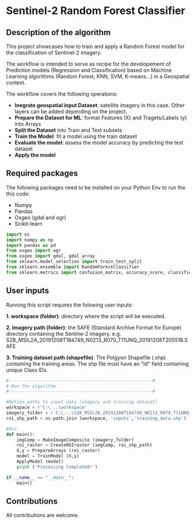 # Sentinel-2 Random Forest Classifier
## Description of the algorithm
This project showcases how to train and apply a Random Forest model for the classification of Sentinel-2 imagery.

The workflow is intended to serve as recipe for the developement of Prediction models (Regression and Classification) based on Machine Learning algorithms (Random Forest, KNN, SVM, K-means...) in a Geospatial context.

The workflow covers the following operations:
- **Inegrate geospatial input Dataset**: satellite imagery in this case. Other layers can be added depending on the project.
- **Prepare the Dataset for ML**:  format Features (X) and Tragets/Labels (y) into Arrays
- **Split the Dataset** into Train and Test subsets
- **Train the Model**: fit a model using the train dataset
- **Evaluate the model**: assess the model accuracy by predicting the test dataset  
- **Apply the model**



## Required packages
The following packages need to be installed on your Python Env to run the this code:
- Numpy
- Pandas
- Osgeo (gdal and ogr)
- Scikit-learn

```Python
import os
import numpy as np
import pandas as pd
from osgeo import ogr
from osgeo import gdal, gdal_array
from sklearn.model_selection import train_test_split
from sklearn.ensemble import RandomForestClassifier
from sklearn.metrics import confusion_matrix, accuracy_score, classification_report
```
## User inputs
Running this script requires the folowing user inputs:

**1. workspace (folder)**: directory where the script will be executed.

**2. Imagery path (folder)**: the SAFE (Standard Archive Format for Europe) directory containing the Sentine-2 imagery. e.g.  S2B_MSIL2A_20191208T184749_N0213_R070_T11UNQ_20191208T205518.SAFE

**3. Training dataset path (shapefile)**: The Polgyon Shapefile (.shp) containing the training areas. The shp file must have an "Id" field containing unique Class IDs.

```Python
#-------------------------------------------------------#
# Run the algorithm
#-------------------------------------------------------#

#Define paths to input data (imagery and training dataset)
workspace = r'C:\...\workspace'
imagery_folder = r'C:\...\S2B_MSIL2A_20191208T184749_N0213_R070_T11UNQ_20191208T205518.SAFE'
roi_shp_path = os.path.join (workspace, 'inputs','training_data.shp')

#Run
def main():
    imgComp = MakeImageComposite (imagery_folder)
    roi_raster = CreateROIraster (imgComp, roi_shp_path)
    X,y = PrepareArrays (roi_raster)
    model = TrainModel (X,y)
    ApplyModel (model)
    print ('Processing Completed!') 

if __name__ == "__main__":
    main()
``` 
## Contributions
All contributions are welcome.
